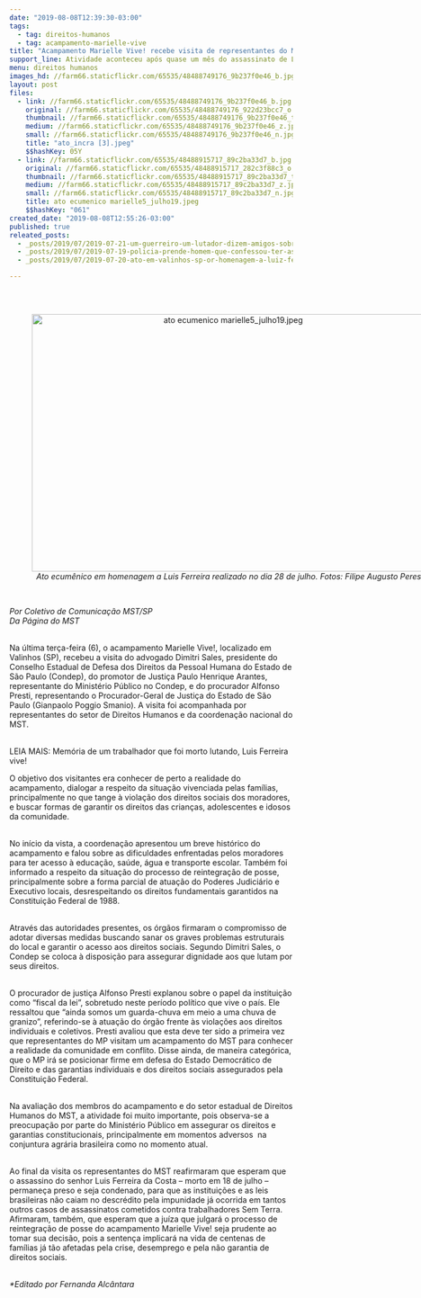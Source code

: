 ```yaml
---
date: "2019-08-08T12:39:30-03:00"
tags:
  - tag: direitos-humanos
  - tag: acampamento-marielle-vive
title: "Acampamento Marielle Vive! recebe visita de representantes do MP e Condep"
support_line: Atividade aconteceu após quase um mês do assassinato de Luis Ferreira da Costa e com acampamento sob ameaça de reintegração de posse
menu: direitos humanos
images_hd: //farm66.staticflickr.com/65535/48488749176_9b237f0e46_b.jpg
layout: post
files:
  - link: //farm66.staticflickr.com/65535/48488749176_9b237f0e46_b.jpg
    original: //farm66.staticflickr.com/65535/48488749176_922d23bcc7_o.jpg
    thumbnail: //farm66.staticflickr.com/65535/48488749176_9b237f0e46_t.jpg
    medium: //farm66.staticflickr.com/65535/48488749176_9b237f0e46_z.jpg
    small: //farm66.staticflickr.com/65535/48488749176_9b237f0e46_n.jpg
    title: "ato_incra [3].jpeg"
    $$hashKey: 05Y
  - link: //farm66.staticflickr.com/65535/48488915717_89c2ba33d7_b.jpg
    original: //farm66.staticflickr.com/65535/48488915717_282c3f88c3_o.jpg
    thumbnail: //farm66.staticflickr.com/65535/48488915717_89c2ba33d7_t.jpg
    medium: //farm66.staticflickr.com/65535/48488915717_89c2ba33d7_z.jpg
    small: //farm66.staticflickr.com/65535/48488915717_89c2ba33d7_n.jpg
    title: ato ecumenico marielle5_julho19.jpeg
    $$hashKey: "061"
created_date: "2019-08-08T12:55:26-03:00"
published: true
releated_posts:
  - _posts/2019/07/2019-07-21-um-guerreiro-um-lutador-dizem-amigos-sobre-sem-terra-atropelado-durante-ato.md
  - _posts/2019/07/2019-07-19-policia-prende-homem-que-confessou-ter-assassinado-militante-do-mst-em-valinhos-sp.md
  - _posts/2019/07/2019-07-20-ato-em-valinhos-sp-or-homenagem-a-luiz-ferreira-da-costa.md

---
```

<p>&nbsp;</p>

<div style="text-align:center">
<figure class="image" style="display:inline-block"><img alt="ato ecumenico marielle5_julho19.jpeg" height="458" src="//farm66.staticflickr.com/65535/48488915717_89c2ba33d7_b.jpg" width="700" />
<figcaption><em>Ato ecum&ecirc;nico&nbsp;em homenagem a Luis Ferreira&nbsp;realizado no dia 28 de julho. Fotos: Filipe Augusto Peres</em></figcaption>
</figure>
</div>

<p><br />
<em>Por Coletivo de Comunica&ccedil;&atilde;o MST/SP<br />
Da P&aacute;gina do MST</em></p>

<p><br />
Na &uacute;ltima ter&ccedil;a-feira (6), o acampamento Marielle Vive!, localizado em Valinhos (SP), recebeu a visita do advogado Dimitri Sales, presidente do Conselho Estadual de Defesa dos Direitos da Pessoal Humana do Estado de S&atilde;o Paulo (Condep), do promotor de Justi&ccedil;a Paulo Henrique Arantes, representante do Minist&eacute;rio P&uacute;blico no Condep, e do procurador Alfonso Presti, representando o Procurador-Geral de Justi&ccedil;a do Estado de S&atilde;o Paulo (Gianpaolo Poggio Smanio). A visita foi acompanhada por representantes do setor de Direitos Humanos e da coordena&ccedil;&atilde;o nacional do MST.</p>

<p><br />
LEIA MAIS: Mem&oacute;ria de um trabalhador que foi morto lutando, Luis Ferreira vive!</p>

<p>O objetivo dos visitantes era conhecer de perto a realidade do acampamento, dialogar a respeito da situa&ccedil;&atilde;o vivenciada pelas fam&iacute;lias, principalmente no que tange &agrave; viola&ccedil;&atilde;o dos direitos sociais dos moradores, e buscar formas de garantir os direitos das crian&ccedil;as, adolescentes e idosos da comunidade.</p>

<p><br />
No in&iacute;cio da vista, a coordena&ccedil;&atilde;o apresentou um breve hist&oacute;rico do acampamento e falou sobre as dificuldades enfrentadas pelos moradores para ter acesso &agrave; educa&ccedil;&atilde;o, sa&uacute;de, &aacute;gua e transporte escolar. Tamb&eacute;m foi informado a respeito da situa&ccedil;&atilde;o do processo de reintegra&ccedil;&atilde;o de posse, principalmente sobre a forma parcial de atua&ccedil;&atilde;o do Poderes Judici&aacute;rio e Executivo locais, desrespeitando os direitos fundamentais garantidos na Constitui&ccedil;&atilde;o Federal de 1988.</p>

<p><br />
Atrav&eacute;s das autoridades presentes, os &oacute;rg&atilde;os firmaram o compromisso de adotar diversas medidas buscando sanar os graves problemas estruturais do local e garantir o acesso aos direitos sociais. Segundo Dimitri Sales, o Condep se coloca &agrave; disposi&ccedil;&atilde;o para assegurar dignidade aos que lutam por seus direitos.</p>

<p><br />
O procurador de justi&ccedil;a Alfonso Presti explanou sobre o papel da institui&ccedil;&atilde;o como &ldquo;fiscal da lei&rdquo;, sobretudo neste per&iacute;odo pol&iacute;tico que vive o pa&iacute;s. Ele ressaltou que &ldquo;ainda somos um guarda-chuva em meio a uma chuva de granizo&rdquo;, referindo-se &agrave; atua&ccedil;&atilde;o do &oacute;rg&atilde;o frente &agrave;s viola&ccedil;&otilde;es aos direitos individuais e coletivos. Presti avaliou que esta deve ter sido a primeira vez que representantes do MP visitam um acampamento do MST para conhecer a realidade da comunidade em conflito. Disse ainda, de maneira categ&oacute;rica, que o MP ir&aacute; se posicionar firme em defesa do Estado Democr&aacute;tico de Direito e das garantias individuais e dos direitos sociais assegurados pela Constitui&ccedil;&atilde;o Federal.</p>

<p><br />
Na avalia&ccedil;&atilde;o dos membros do acampamento e do setor estadual de Direitos Humanos do MST, a atividade foi muito importante, pois observa-se a preocupa&ccedil;&atilde;o por parte do Minist&eacute;rio P&uacute;blico em assegurar os direitos e garantias constitucionais, principalmente em momentos adversos&nbsp; na conjuntura agr&aacute;ria brasileira como no momento atual.</p>

<p><br />
Ao final da visita os representantes do MST reafirmaram que esperam que o assassino do senhor Luis Ferreira da Costa &ndash; morto em 18 de julho &ndash; permane&ccedil;a preso e seja condenado, para que as institui&ccedil;&otilde;es e as leis brasileiras n&atilde;o caiam no descr&eacute;dito pela impunidade j&aacute; ocorrida em tantos outros casos de assassinatos cometidos contra trabalhadores Sem Terra. Afirmaram, tamb&eacute;m, que esperam que a ju&iacute;za que julgar&aacute; o processo de reintegra&ccedil;&atilde;o de posse do acampamento Marielle Vive! seja prudente ao tomar sua decis&atilde;o, pois a senten&ccedil;a implicar&aacute; na vida de centenas de fam&iacute;lias j&aacute; t&atilde;o afetadas pela crise, desemprego e pela n&atilde;o garantia de direitos sociais.<br />
&nbsp;</p>

<p><em>*Editado por Fernanda Alc&acirc;ntara</em></p>
